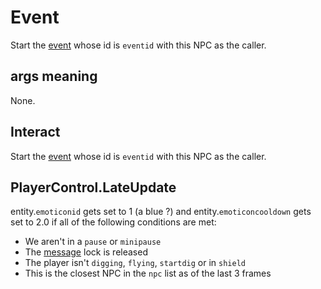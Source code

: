 # Event
Start the [event](../../../Enums%20and%20IDs/Events.md) whose id is `eventid` with this NPC as the caller.

## args meaning
None.

## Interact
Start the [event](../../../Enums%20and%20IDs/Events.md) whose id is `eventid` with this NPC as the caller.

## PlayerControl.LateUpdate
entity.`emoticonid` gets set to 1 (a blue ?) and entity.`emoticoncooldown` gets set to 2.0 if all of the following conditions are met:
- We aren't in a `pause` or `minipause`
- The [message](../../../SetText/Notable%20states.md#message) lock is released
- The player isn't `digging`, `flying`, `startdig` or in `shield`
- This is the closest NPC in the `npc` list as of the last 3 frames